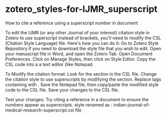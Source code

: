 # zotero_styles-for-IJMR_superscript
How to cite a reference using a superscript number in document

To edit the IJMR (or any other Journal of your interest) citation style in Zotero to use superscript instead of brackets, you'll need to modify the CSL (Citation Style Language) file. Here's how you can do it:
Go to Zotero Style Repository if you need to download the style file that you wish to edit.
Open your manuscript file in Word, and open the Zotero Tab.
Open Document Preferences.
Click on Manage Styles, then click on Style Editor.
Copy the CSL code into a a text editor (like Notepad.

To Modify the citation format:
Look for the <citation> section in the CSL file.
Change the citation style to use superscripts by modifying the <layout> section.
Replace <group> tags containing <text variable="citation-number" suffix="]"/> with <text variable="citation-number" font-style="superscript"/>.
Save the Notepad file, then copy/paste the modified style code to the CSL file.
Save your changes to the CSL file.

Test your changes:
Try citing a reference in a document to ensure the numbers appear as superscripts.
style renamed as : indian-journal-of-medical-research-superscript.csl file
